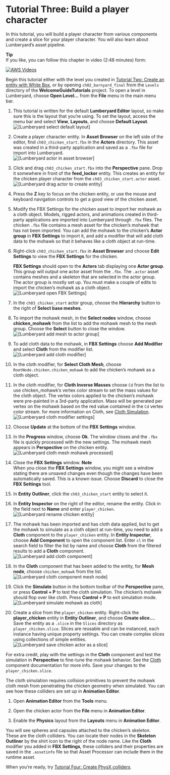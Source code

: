 # Tutorial Three: Build a player character<a name="tutor-ch03-build-a-player-character"></a>

In this tutorial, you will build a player character from various components and create a slice for your player character\. You will also learn about Lumberyard’s asset pipeline\.

**Tip**  
If you like, you can follow this chapter in video \(2:48 minutes\) form:  

[![AWS Videos](http://img.youtube.com/vi/https://www.youtube.com/embed/uH-XY_R6-FY?rel=0/0.jpg)](http://www.youtube.com/watch?v=https://www.youtube.com/embed/uH-XY_R6-FY?rel=0)

Begin this tutorial either with the level you created in [Tutorial Two: Create an entity with White Box](tutor-ch02-create-an-entity.md), or by opening `ch02_barnyard_final` from the `Levels` directory of the **WelcomeGuideTutorials** project\. To open a level in Lumberyard, choose **Open Level…​** from the **File** menu in the main menu bar\.

1.  This tutorial is written for the default **Lumberyard Editor** layout, so make sure this is the layout that you’re using\. To set the layout, access the menu bar and select **View**, **Layouts**, and choose **Default Layout**\.   
![\[Lumberyard select default layout\]](http://docs.aws.amazon.com/lumberyard/latest/welcomeguide/images/ui-default-layout-1.25.png)

1.  Create a player character entity\. In **Asset Browser** on the left side of the editor, find `ch03_chicken_start.fbx` in the **Actors** directory\. This asset was created in a third\-party application and saved as a `.fbx` file for import into Lumberyard\.   
![\[Lumberyard actor in asset browser\]](http://docs.aws.amazon.com/lumberyard/latest/welcomeguide/images/ui-chicken-start-actor-1.25.png)

1.  Click and drag `ch03_chicken_start.fbx` into the **Perspective** pane\. Drop it somewhere in front of the **feed\_locker** entity\. This creates an entity for the chicken player character from the `ch03_chicken_start.actor` asset\.   
![\[Lumberyard drag actor to create entity\]](http://docs.aws.amazon.com/lumberyard/latest/welcomeguide/images/anim-entity-from-actor-1.25.gif)

1.  Press the **Z** key to focus on the chicken entity, or use the mouse and keyboard navigation controls to get a good view of the chicken asset\. 

1.  Modify the FBX Settings for the chicken asset to import her mohawk as a cloth object\. Models, rigged actors, and animations created in third\-party applications are imported into Lumberyard through `.fbx` files\. The chicken `.fbx` file contains a mesh asset for the chicken’s mohawk that has not been imported\. You can add the mohawk to the chicken’s **Actor group** in **FBX Settings** to import it, and add a modifier that will add cloth data to the mohawk so that it behaves like a cloth object at run\-time\. 

   1.  Right\-click `ch03_chicken_start.fbx` in **Asset Browser** and choose **Edit Settings** to view the **FBX Settings** for the chicken\. 

       **FBX Settings** should open to the **Actors** tab displaying one **Actor group**\. This group will output one actor asset from the `.fbx`\. The `.actor` asset contains meshes and a skeleton that are selected in the actor group\. The actor group is mostly set up\. You must make a couple of edits to import the chicken’s mohawk as a cloth object\.  
![\[Lumberyard open FBX Settings\]](http://docs.aws.amazon.com/lumberyard/latest/welcomeguide/images/ui-fbx-edit-settings-1.25.png)

   1.  In the `ch03_chicken_start` actor group, choose the **Hierarchy** button to the right of **Select base meshes**\. 

   1.  To import the mohawk mesh, in the **Select nodes** window, choose **chicken\_mohawk** from the list to add the mohawk mesh to the mesh group\. Choose the **Select** button to close the window\.   
![\[Lumberyard add mesh to actor group\]](http://docs.aws.amazon.com/lumberyard/latest/welcomeguide/images/ui-add-mohawk-mesh-1.25.png)

   1.  To add cloth data to the mohawk, in **FBX Settings** choose **Add Modifier** and select **Cloth** from the modifier list\.   
![\[Lumberyard add cloth modifier\]](http://docs.aws.amazon.com/lumberyard/latest/welcomeguide/images/ui-add-cloth-modifier-1.25.png)

   1.  In the cloth modifier, for **Select Cloth Mesh**, choose `RootNode.chicken.chicken_mohawk` to add the chicken’s mohawk as a cloth object\. 

   1.  In the cloth modifier, for **Cloth Inverse Masses** choose `Cd` from the list to use chicken\_mohawk’s vertex color stream to set the mass values for the cloth object\. The vertex colors applied to the chicken’s mohawk were pre\-painted in a 3rd\-party application\. Mass will be generated per vertex on the mohawk based on the red value contained in the `Cd` vertex color stream\. for more information on Cloth, see [Cloth Simulation](https://docs.aws.amazon.com/lumberyard/latest/userguide/tutorial-cloth-simulation.html)\.   
![\[Lumberyard cloth modifier settings\]](http://docs.aws.amazon.com/lumberyard/latest/welcomeguide/images/ui-cloth-modifier-settings-1.25.png)

   1.  Choose **Update** at the bottom of the **FBX Settings** window\. 

   1.  In the **Progress** window, choose **Ok**\. The window closes and the `.fbx` file is quickly processed with the new settings\. The mohawk mesh appears in **Perspective** on the chicken entity\.   
![\[Lumberyard cloth mesh mohawk processed\]](http://docs.aws.amazon.com/lumberyard/latest/welcomeguide/images/ui-chicken-mohawk-1.25.png)

   1.  Close the **FBX Settings** window\. 
**Note**  
When you close the **FBX Settings** window, you might see a window stating there are unsaved changes even though the changes have been automatically saved\. This is a known issue\. Choose **Discard** to close the **FBX Settings** tool\.

1.  In **Entity Outliner**, click the `ch03_chicken_start` entity to select it\. 

1.  In **Entity Inspector** on the right of the editor, rename the entity\. Click in the field next to **Name** and enter `player_chicken`\.   
![\[Lumberyard rename chicken entity\]](http://docs.aws.amazon.com/lumberyard/latest/welcomeguide/images/ui-rename-chicken-entity-1.25.png)

1.  The mohawk has been imported and has cloth data applied, but to get the mohawk to simulate as a cloth object at run\-time, you need to add a **Cloth** component to the `player_chicken` entity\. In **Entity Inspector**, choose **Add Component** to open the component list\. Enter `cl` in the search field to filter the list by name and choose **Cloth** from the filtered results to add a **Cloth** component\.   
![\[Lumberyard add cloth component\]](http://docs.aws.amazon.com/lumberyard/latest/welcomeguide/images/ui-add-cloth-component-1.25.png)

1.  In the **Cloth** component that has been added to the entity, for **Mesh node**, choose `chicken_mohawk` from the list\.   
![\[Lumberyard cloth component mesh node\]](http://docs.aws.amazon.com/lumberyard/latest/welcomeguide/images/ui-cloth-component-mesh-node-1.25.png)

1.  Click the **Simulate** button in the bottom toolbar of the **Perspective** pane, or press **Control \+ P** to test the cloth simulation\. The chicken’s mohawk should flop over like cloth\. Press **Control \+ P** to exit simulation mode\.   
![\[Lumberyard simulate mohawk as cloth\]](http://docs.aws.amazon.com/lumberyard/latest/welcomeguide/images/anim-cloth-simulate-1.25.gif)

1.  Create a slice from the `player_chicken` entity\. Right\-click the **player\_chicken** entity in **Entity Outliner**, and choose **Create slice…​**\. Save the entity as a `.slice` in the `Slices` directory as `player_chicken.slice`\. Slices are reusable and can be instanced, each instance having unique property settings\. You can create complex slices using collections of simple entities\.   
![\[Lumberyard save chicken actor as a slice\]](http://docs.aws.amazon.com/lumberyard/latest/welcomeguide/images/ui-save-actor-slice-1.25.png)

For extra credit, play with the settings in the **Cloth** component and test the simulation in **Perspective** to fine\-tune the mohawk behavior\. See the [Cloth](https://docs.aws.amazon.com/lumberyard/latest/userguide/component-cloth.html) component documentation for more info\. Save your changes to the `player_chicken.slice`\.

The cloth simulation requires collision primitives to prevent the mohawk cloth mesh from penetrating the chicken geometry when simulated\. You can see how these colliders are set up in **Animation Editor**\.

1.  Open **Animation Editor** from the **Tools** menu\. 

1.  Open the chicken actor from the **File** menu in **Animation Editor**\. 

1.  Enable the **Physics** layout from the **Layouts** menu in **Animation Editor**\. 

You will see spheres and capsules attached to the chicken’s skeleton\. These are the cloth colliders\. You can locate their nodes in the **Skeleton Outliner** by the shirt icon to the right of the node name\. Like the **Cloth** modifier you added in **FBX Settings**, these colliders and their properties are saved in the `.assetinfo` file so that Asset Processor can include them in the runtime asset\.

When you’re ready, try [Tutorial Four: Create PhysX colliders](tutor-ch04-create-physx-colliders.md)\.